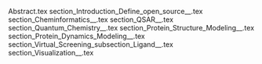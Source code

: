 Abstract.tex
section_Introduction_Define_open_source__.tex
section_Cheminformatics__.tex
section_QSAR__.tex
section_Quantum_Chemistry__.tex
section_Protein_Structure_Modeling__.tex
section_Protein_Dynamics_Modeling__.tex
section_Virtual_Screening_subsection_Ligand__.tex
section_Visualization__.tex